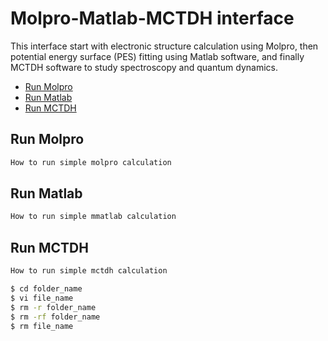 # Molpro-Matlab-MCTDH interface

This interface start with electronic structure calculation using Molpro, then potential energy surface (PES) fitting using Matlab software, and finally MCTDH software to study spectroscopy and quantum dynamics.


* [Run Molpro](#run-molpro)
* [Run Matlab](#run-matlab)
* [Run MCTDH](#run-mctdh)

## Run Molpro
```sh
How to run simple molpro calculation
```
## Run Matlab
```sh
How to run simple mmatlab calculation
```
## Run MCTDH
```sh
How to run simple mctdh calculation
```
```sh
$ cd folder_name
$ vi file_name
$ rm -r folder_name
$ rm -rf folder_name
$ rm file_name
```

